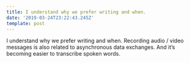 ```yaml
---
title: I understand why we prefer writing and when.
date: '2019-03-24T23:22:43.245Z'
template: post
---
```

I understand why we prefer writing and when. Recording audio / video messages is also related to asynchronous data exchanges. And it’s becoming easier to transcribe spoken words.
